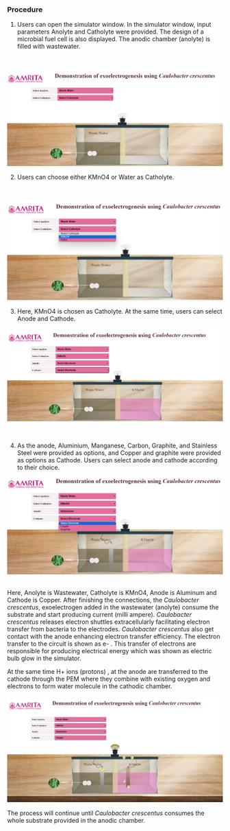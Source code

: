 ### Procedure



1.	Users can open the simulator window. In the simulator window, input parameters Anolyte and Catholyte were provided. The design of a microbial fuel cell is also displayed. The anodic chamber (anolyte) is filled with wastewater.

&nbsp;
 <center><img src="images\P1.png" ></center>

2.	Users can choose either KMnO4 or Water as Catholyte.


&nbsp;
<center><img src="images\P2.png" ></center>


3.	Here, KMnO4 is chosen as Catholyte. At the same time, users can select Anode and Cathode.

<center><img src="images\P3.png" ></center>

&nbsp;



4.	As the anode, Aluminium, Manganese, Carbon, Graphite, and Stainless Steel were provided as options, and Copper and graphite were provided as options as Cathode. Users can select anode and cathode according to their choice.

<center><img src="images\P4.png" ></center>
&nbsp;


Here, Anolyte is Wastewater, Catholyte is KMnO4, Anode is Aluminum and Cathode is Copper. After finishing the connections, the <i>Caulobacter crescentus</i>, exoelectrogen added in the wastewater (anolyte) consume the substrate and start producing current (milli ampere). <i>Caulobacter crescentus</i> releases electron shuttles extracellularly facilitating electron transfer from bacteria to the electrodes. <i>Caulobacter crescentus</i> also get contact with the anode enhancing electron transfer efficiency. The electron transfer to the circuit is shown as e- . This transfer of electrons are responsible for producing electrical energy which was shown as electric bulb glow in the simulator. 


At the same time H+ ions (protons) , at the anode are transferred to the cathode through the PEM where they combine with existing oxygen and electrons to form water molecule in the cathodic chamber.


<center><img src="images\P5.png" ></center>


The process will continue until <i>Caulobacter crescentus</i> consumes the whole substrate provided in the anodic chamber. 



